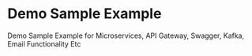 # Demo Sample Example
Demo Sample Example for Microservices, API Gateway, Swagger, Kafka, Email Functionality Etc
